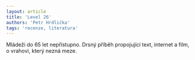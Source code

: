 ```yaml
---
layout: article
title: 'Level 26'
authors: 'Petr Hrdlička'
tags: 'recenze, literatura'
---
```


Mládeži do 65 let nepřístupno.
Drsný příběh propojující text, internet
a film, o vrahovi, který nezná
meze.
